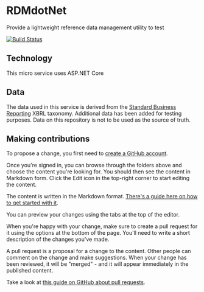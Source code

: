 # RDMdotNet
Provide a lightweight reference data management utility to test 

[![Build Status](https://travis-ci.org/thezaza101/RDMdotNet.svg?branch=master)](https://travis-ci.org/thezaza101/RDMdotNet)

## Technology
This micro service uses ASP.NET Core

## Data
The data used in this service is derived from the [Standard Business Reporting](http://sbr.gov.au) XBRL taxonomy.
Additional data has been added for testing purposes.
Data on this repository is not to be used as the source of truth.

## Making contributions
To propose a change, you first need to [create a GitHub account](https://github.com/join).

Once you're signed in, you can browse through the folders above and choose the content you're looking for. You should then see the content in Markdown form. Click the Edit icon in the top-right corner to start editing the content.

The content is written in the Markdown format. [There's a guide here on how to get started with it](https://guides.github.com/features/mastering-markdown/).

You can preview your changes using the tabs at the top of the editor.

When you're happy with your change, make sure to create a pull request for it using the options at the bottom of the page. You'll need to write a short description of the changes you've made.

A pull request is a proposal for a change to the content. Other people can comment on the change and make suggestions. When your change has been reviewed, it will be "merged" - and it will appear immediately in the published content.

Take a look at [this guide on GitHub about pull requests](https://help.github.com/articles/using-pull-requests/).


